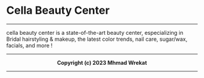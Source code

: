# Cella Beauty Center

---
cella beauty center is a state-of-the-art beauty center, especializing in Bridal hairstyling & makeup, the latest color trends, nail care, sugar/wax, facials, and more !

---
<b>
<p align="center">
Copyright (c) 2023 Mhmad Wrekat
</p>

---